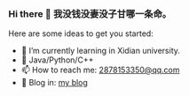 ### Hi there 👋 我没钱没妻没子甘哪一条命。

<!--
**cddorz/cddorz** is a ✨ _special_ ✨ repository because its `README.md` (this file) appears on your GitHub profile.

Here are some ideas to get you started:

- 🔭 I’m currently working on ...
- 🌱 I’m currently learning ...
- 👯 I’m looking to collaborate on ...
- 🤔 I’m looking for help with ...
- 💬 Ask me about ...
- 📫 How to reach me: ...
- 😄 Pronouns: ...
- ⚡ Fun fact: ...
-->

Here are some ideas to get you started:
- 🌱 I’m currently learning in Xidian university.
- 🤔 Java/Python/C++
- 📫 How to reach me: 2878153350@qq.com
- 👯 Blog in: [my blog](www.hlyblog.site)
